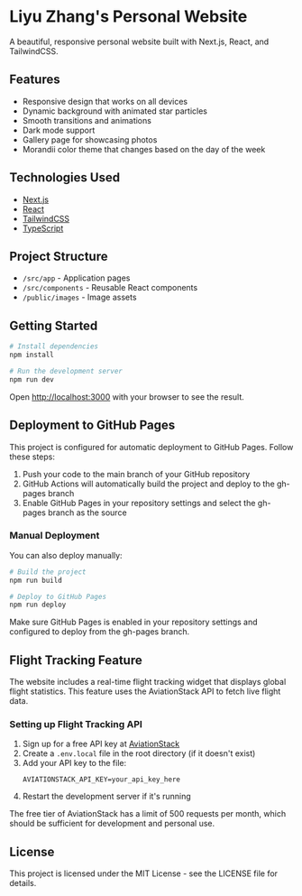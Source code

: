# Liyu Zhang's Personal Website

A beautiful, responsive personal website built with Next.js, React, and TailwindCSS.

## Features

- Responsive design that works on all devices
- Dynamic background with animated star particles
- Smooth transitions and animations
- Dark mode support
- Gallery page for showcasing photos
- Morandii color theme that changes based on the day of the week

## Technologies Used

- [Next.js](https://nextjs.org/)
- [React](https://reactjs.org/)
- [TailwindCSS](https://tailwindcss.com/)
- [TypeScript](https://www.typescriptlang.org/)

## Project Structure

- `/src/app` - Application pages
- `/src/components` - Reusable React components
- `/public/images` - Image assets

## Getting Started

```bash
# Install dependencies
npm install

# Run the development server
npm run dev
```

Open [http://localhost:3000](http://localhost:3000) with your browser to see the result.

## Deployment to GitHub Pages

This project is configured for automatic deployment to GitHub Pages. Follow these steps:

1. Push your code to the main branch of your GitHub repository
2. GitHub Actions will automatically build the project and deploy to the gh-pages branch
3. Enable GitHub Pages in your repository settings and select the gh-pages branch as the source

### Manual Deployment

You can also deploy manually:

```bash
# Build the project
npm run build

# Deploy to GitHub Pages
npm run deploy
```

Make sure GitHub Pages is enabled in your repository settings and configured to deploy from the gh-pages branch.

## Flight Tracking Feature

The website includes a real-time flight tracking widget that displays global flight statistics. This feature uses the AviationStack API to fetch live flight data.

### Setting up Flight Tracking API

1. Sign up for a free API key at [AviationStack](https://aviationstack.com/signup/free)
2. Create a `.env.local` file in the root directory (if it doesn't exist)
3. Add your API key to the file:
   ```
   AVIATIONSTACK_API_KEY=your_api_key_here
   ```
4. Restart the development server if it's running

The free tier of AviationStack has a limit of 500 requests per month, which should be sufficient for development and personal use.

## License

This project is licensed under the MIT License - see the LICENSE file for details.

<!-- 这是一个触发新构建的注释 - 确保GitHub Pages正确部署 -->
